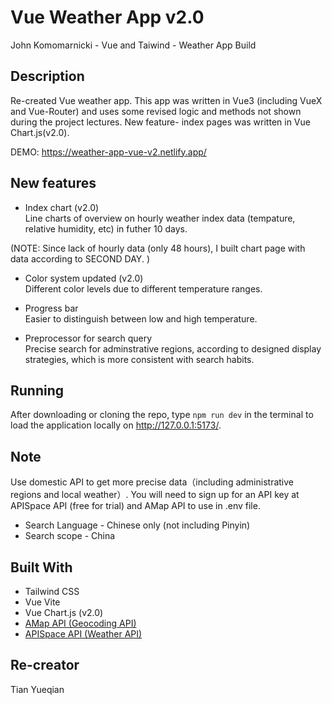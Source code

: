 # Vue Weather App v2.0

John Komomarnicki - Vue and Taiwind - Weather App Build

## Description

Re-created Vue weather app. This app was written in Vue3 (including VueX and Vue-Router) and uses some revised logic and methods not shown during the project lectures. New feature- index pages was written in Vue Chart.js(v2.0).

DEMO: https://weather-app-vue-v2.netlify.app/

## New features

-   Index chart (v2.0)  
    Line charts of overview on hourly weather index data (tempature, relative humidity, etc) in futher 10 days.

(NOTE: Since lack of hourly data (only 48 hours), I built chart page with data according to SECOND DAY. )

-   Color system updated (v2.0)  
    Different color levels due to different temperature ranges.

-   Progress bar  
    Easier to distinguish between low and high temperature.

-   Preprocessor for search query  
    Precise search for adminstrative regions, according to designed display strategies, which is more consistent with search habits.

## Running

After downloading or cloning the repo, type `npm run dev` in the terminal to load the application locally on http://127.0.0.1:5173/.

## Note

Use domestic API to get more precise data（including administrative regions and local weather）. You will need to sign up for an API key at APISpace API (free for trial) and AMap API to use in .env file.

-   Search Language - Chinese only (not including Pinyin)
-   Search scope - China

## Built With

-   Tailwind CSS
-   Vue Vite
-   Vue Chart.js (v2.0)
-   [AMap API (Geocoding API) ](https://lbs.amap.com/)
-   [APISpace API (Weather API)](https://www.apispace.com/)

## Re-creator

Tian Yueqian
